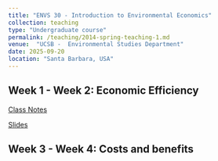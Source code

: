 ```yaml
---
title: "ENVS 30 - Introduction to Environmental Economics"
collection: teaching
type: "Undergraduate course"
permalink: /teaching/2014-spring-teaching-1.md
venue:  "UCSB -  Environmental Studies Department"
date: 2025-09-20
location: "Santa Barbara, USA"
---
```



## Week 1 - Week 2: Economic Efficiency 

 [Class Notes](/assets/Anna_Pede_CV_25-5.pdf)

 [Slides](/assets/Anna_Pede_CV_25-5.pdf)

## Week 3 - Week 4: Costs and benefits
